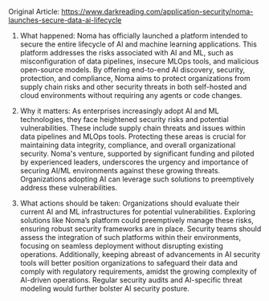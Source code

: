 Original Article: https://www.darkreading.com/application-security/noma-launches-secure-data-ai-lifecycle

1) What happened: Noma has officially launched a platform intended to secure the entire lifecycle of AI and machine learning applications. This platform addresses the risks associated with AI and ML, such as misconfiguration of data pipelines, insecure MLOps tools, and malicious open-source models. By offering end-to-end AI discovery, security, protection, and compliance, Noma aims to protect organizations from supply chain risks and other security threats in both self-hosted and cloud environments without requiring any agents or code changes.

2) Why it matters: As enterprises increasingly adopt AI and ML technologies, they face heightened security risks and potential vulnerabilities. These include supply chain threats and issues within data pipelines and MLOps tools. Protecting these areas is crucial for maintaining data integrity, compliance, and overall organizational security. Noma's venture, supported by significant funding and piloted by experienced leaders, underscores the urgency and importance of securing AI/ML environments against these growing threats. Organizations adopting AI can leverage such solutions to preemptively address these vulnerabilities.

3) What actions should be taken: Organizations should evaluate their current AI and ML infrastructures for potential vulnerabilities. Exploring solutions like Noma’s platform could preemptively manage these risks, ensuring robust security frameworks are in place. Security teams should assess the integration of such platforms within their environments, focusing on seamless deployment without disrupting existing operations. Additionally, keeping abreast of advancements in AI security tools will better position organizations to safeguard their data and comply with regulatory requirements, amidst the growing complexity of AI-driven operations. Regular security audits and AI-specific threat modeling would further bolster AI security posture.